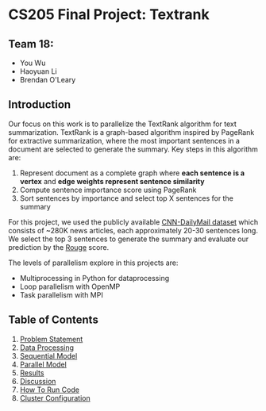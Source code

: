 # CS205 Final Project: Textrank

## Team 18:
* You Wu
* Haoyuan Li
* Brendan O'Leary

## Introduction

Our focus on this work is to parallelize the TextRank algorithm for text summarization. TextRank is a graph-based algorithm inspired by PageRank for extractive summarization, where the most important sentences in a document are selected to generate the summary. Key steps in this algorithm are:

1. Represent document as a complete graph where **each sentence is a vertex** and **edge weights represent sentence similarity**
2. Compute sentence importance score using PageRank
3. Sort sentences by importance and select top X sentences for the summary

For this project, we used the publicly available [CNN-DailyMail dataset](https://github.com/abisee/cnn-dailymail) which consists of ~280K news articles, each approximately 20-30 sentences long. We select the top 3 sentences to generate the summary and evaluate our prediction by the [Rouge](https://www.aclweb.org/anthology/W04-1013/) score.

The levels of parallelism explore in this projects are:
- Multiprocessing in Python for dataprocessing
- Loop parallelism with OpenMP
- Task parallelism with MPI

## Table of Contents
1. [Problem Statement](Website/ProblemStatement.md) 
2. [Data Processing](Website/DataProcessing.md)
3. [Sequential Model](Website/SequentialModel.md)
4. [Parallel Model](Website/ParallelModel.md)
5. [Results](Website/Results.md)
6. [Discussion](Website/Discussion.md)
7. [How To Run Code](Website/HowToRunCode.md)
8. [Cluster Configuration](Website/ClusterConfiguration.md)
